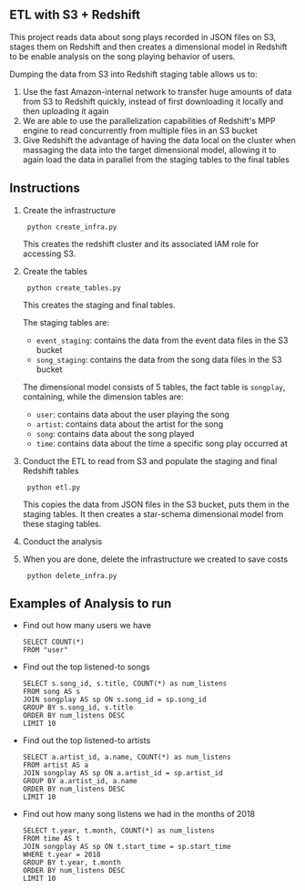 ## ETL with S3 + Redshift

This project reads data about song plays recorded in JSON files on S3, stages them on Redshift and then creates a dimensional model in Redshift to be enable analysis on the song playing behavior of users.

Dumping the data from S3 into Redshift staging table allows us to:
1. Use the fast Amazon-internal network to transfer huge amounts of data from S3 to Redshift quickly, instead of first downloading it locally and then uploading it again
1. We are able to use the parallelization capabilities of Redshift's MPP engine to read concurrently from multiple files in an S3 bucket
1. Give Redshift the advantage of having the data local on the cluster when massaging the data into the target dimensional model, allowing it to again load the data in parallel from the staging tables to the final tables

## Instructions

1. Create the infrastructure

        python create_infra.py

   This creates the redshift cluster and its associated IAM role for accessing S3.

1. Create the tables

        python create_tables.py

   This creates the staging and final tables.

   The staging tables are:
    - `event_staging`: contains the data from the event data files in the S3 bucket
    - `song_staging`: contains the data from the song data files in the S3 bucket 

   The dimensional model consists of 5 tables, the fact table is `songplay`, containing, while the dimension tables are:
    - `user`: contains data about the user playing the song
    - `artist`: contains data about the artist for the song
    - `song`: contains data about the song played
    - `time`: contains data about the time a specific song play occurred at

2. Conduct the ETL to read from S3 and populate the staging and final Redshift tables

        python etl.py
        
   This copies the data from JSON files in the S3 bucket, puts them in the staging tables. It then creates a star-schema dimensional model from these staging tables. 

3. Conduct the analysis

4. When you are done, delete the infrastructure we created to save costs

        python delete_infra.py

## Examples of Analysis to run

- Find out how many users we have

    ```
    SELECT COUNT(*)
    FROM "user"
    ```

- Find out the top listened-to songs

    ```
    SELECT s.song_id, s.title, COUNT(*) as num_listens
    FROM song AS s
    JOIN songplay AS sp ON s.song_id = sp.song_id
    GROUP BY s.song_id, s.title
    ORDER BY num_listens DESC
    LIMIT 10
    ```
    
- Find out the top listened-to artists

    ```
    SELECT a.artist_id, a.name, COUNT(*) as num_listens
    FROM artist AS a
    JOIN songplay AS sp ON a.artist_id = sp.artist_id
    GROUP BY a.artist_id, a.name
    ORDER BY num_listens DESC
    LIMIT 10
    ```
    

- Find out how many song listens we had in the months of 2018

    ```
    SELECT t.year, t.month, COUNT(*) as num_listens
    FROM time AS t
    JOIN songplay AS sp ON t.start_time = sp.start_time
    WHERE t.year = 2018
    GROUP BY t.year, t.month
    ORDER BY num_listens DESC
    LIMIT 10
    ```